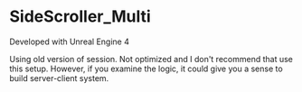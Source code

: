 # SideScroller_Multi

Developed with Unreal Engine 4

Using old version of session. Not optimized and I don't recommend that use this setup. However, if you examine the logic, it could give you a sense to build server-client system.
